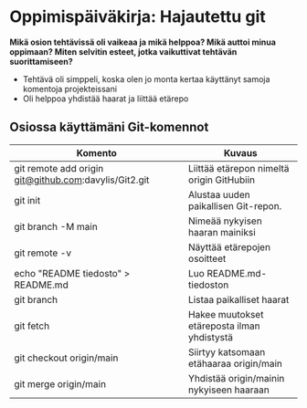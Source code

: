 # Oppimispäiväkirja: Hajautettu git

__Mikä osion tehtävissä oli vaikeaa ja mikä helppoa? Mikä auttoi minua oppimaan? Miten selvitin esteet, jotka vaikuttivat tehtävän suorittamiseen?__

- Tehtävä oli simppeli, koska olen jo monta kertaa käyttänyt samoja komentoja projekteissani
- Oli helppoa yhdistää haarat ja liittää etärepo

## Osiossa käyttämäni Git-komennot

| Komento | Kuvaus |
| --------| ------ |
| git remote add origin git@github.com:davylis/Git2.git | Liittää etärepon nimeltä origin GitHubiin |
| git init | Alustaa uuden paikallisen Git-repon. |
| git branch -M main| Nimeää nykyisen haaran mainiksi |
| git remote -v | Näyttää etärepojen osoitteet |
| echo "README tiedosto" > README.md| Luo README.md-tiedoston |
| git branch | Listaa paikalliset haarat |
| git fetch | Hakee muutokset etäreposta ilman yhdistystä |
| git checkout origin/main | Siirtyy katsomaan etähaaraa origin/main |
| git merge origin/main| Yhdistää origin/mainin nykyiseen haaraan |
